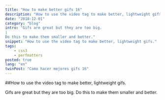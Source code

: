 ```yaml
---
title: "How to make better gifs 16"
description: "How to use the video tag to make better, lightweight gifs."
date: "2018-12-01"
category: "blog"
intro: "Gifs are great but they are too big.
|
Do this to make them smaller and better."
snippet: "How to use the video tag to make better, lightweight gifs."
tags:
    - css3
    - perfmatters
posted: true
lang: "en"
twinPost: "Como hacer mejores gifs 16"
---
```


##How to use the video tag to make better, lightweight gifs.

Gifs are great but they are too big. Do this to make them smaller and better.